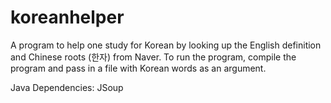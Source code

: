 # koreanhelper

A program to help one study for Korean by looking up the English definition and Chinese roots (한자) from Naver.
To run the program, compile the program and pass in a file with Korean words as an argument.

Java Dependencies: JSoup
